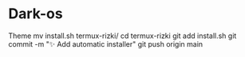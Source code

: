 # Dark-os
Theme
mv install.sh termux-rizki/
cd termux-rizki
git add install.sh
git commit -m "✨ Add automatic installer"
git push origin main
